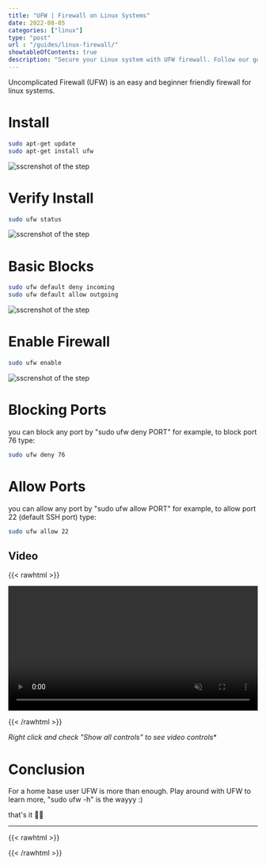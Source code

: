 ```yaml
---
title: "UFW | Firewall on Linux Systems"
date: 2022-08-05
categories: ["linux"]
type: "post"
url : "/guides/linux-firewall/"
showtableOfContents: true
description: "Secure your Linux system with UFW firewall. Follow our guide for easy-to-follow steps to protect your device and enhance your system's security"
---
```


Uncomplicated Firewall (UFW) is an easy and beginner friendly firewall for linux systems.

# Install 

```bash
sudo apt-get update  
sudo apt-get install ufw  
```
![sscrenshot of the step](/img/guides/2022/linux-firewall/2022.png)

# Verify Install

```bash
sudo ufw status
```
![sscrenshot of the step](/img/guides/2022/linux-firewall/2022_1.png)

# Basic Blocks

```bash
sudo ufw default deny incoming  
sudo ufw default allow outgoing
```
![sscrenshot of the step](/img/guides/2022/linux-firewall/2022_2.png)

# Enable Firewall

```bash
sudo ufw enable
```
![sscrenshot of the step](/img/guides/2022/linux-firewall/2022_3.png)

# Blocking Ports

you can block any port by "sudo ufw deny PORT" for example, to block port 76 type: 

```bash
sudo ufw deny 76
```

# Allow Ports

you can allow any port by "sudo ufw allow PORT" for example, to allow port 22 (default SSH port) type:

```bash 
sudo ufw allow 22
```

## Video

{{< rawhtml >}} 

<video width=100% muted autoplay loop>
    <source src="/img/guides/2022/linux-firewall/video.m4v" type="video/webm">
        your browser doesn't support video tag.
</video>

{{< /rawhtml >}}

*Right click and check "Show all controls" to see video controls**

# Conclusion

For a home base user UFW is more than enough. Play around with UFW to learn more, "sudo ufw -h" is the wayyy :) 

that's it ✌🏽

-------------------------------------------------------------
{{< rawhtml >}} 
 
{{< /rawhtml >}}